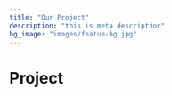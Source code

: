```yaml
---
title: "Our Project"
description: "this is meta description"
bg_image: "images/featue-bg.jpg"
---
```


# Project